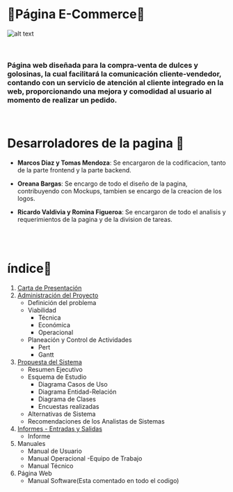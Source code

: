 # 🍭Página E-Commerce🍭 

![alt text](https://media.discordapp.net/attachments/1009192826128576522/1013107875670917160/logo.png?width=442&height=457)

<br/>

### **Página web diseñada para la compra-venta de dulces y golosinas, la cual facilitará la comunicación cliente-vendedor, contando con un servicio de atención al cliente integrado en la web, proporcionando una mejora y comodidad al usuario al momento de realizar un pedido.** 

<br/>


# Desarroladores de la pagina  🍬

 * **Marcos Diaz y Tomas Mendoza**: Se encargaron de la codificacion, tanto de la parte frontend y la parte backend.
  
 * **Oreana Bargas**: Se encargo de todo el diseño de la pagina, contribuyendo con Mockups, tambien se encargo de la creacion de los logos.
  
 * **Ricardo Valdivia y Romina Figueroa**: Se encargaron de todo el analisis y requerimientos de la pagina y de la division de tareas.


<br/>

<br/>


# índice🧁
1. [Carta de Presentación](/CartaDePresentación.pdf)
2. [Administración del Proyecto](/AdministracionDelProyecto)
   - Definición del problema
   - Viabilidad
     - Técnica
     - Económica
     - Operacional
   - Planeación y Control de Actividades
     - Pert
     - Gantt
3. [Propuesta del Sistema](/PropuestaDelSistema)
   - Resumen Ejecutivo
   - Esquema de Estudio
     - Diagrama Casos de Uso
     - Diagrama Entidad-Relación
     - Diagrama de Clases
     - Encuestas realizadas
   - Alternativas de Sistema
   - Recomendaciones de los Analistas de Sistemas
4. [Informes - Entradas y Salidas](/Informes&EntradasySalidas)
   - Informe
5. Manuales
   - Manual de Usuario
   - Manual Operacional
     -Equipo de Trabajo
   - Manual Técnico
6. Página Web
   - Manual Software(Esta comentado en todo el codigo)

